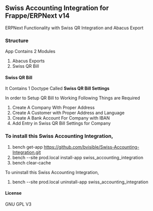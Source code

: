 ## Swiss Accounting Integration for Frappe/ERPNext v14

ERPNext Functionality with Swiss QR Integration 
and Abacus Export


### Structure

App Contains 2 Modules

1. Abacus Exports
2. Swiss QR Bill

#### Swiss QR Bill

It Contains 1 Doctype Called **Swiss QR Bill Settings**

In order to Setup QR Bill to Working Following Things are Required

1. Create A Company With Proper Address
2. Create A Customer with Proper Address and Language
3. Create A Bank Account For Company with IBAN
4. Add Entry in Swiss QR Bill Settings for Company


### To install this Swiss Accounting Integration,

1. bench get-app https://github.com/bvisible/Swiss-Accounting-Integration.git
2. bench --site prod.local install-app swiss_accounting_integration
3. bench clear-cache

To uninstall this Swiss Accounting Integration,

1. bench --site prod.local uninstall-app swiss_accounting_integration


#### License

GNU GPL V3
